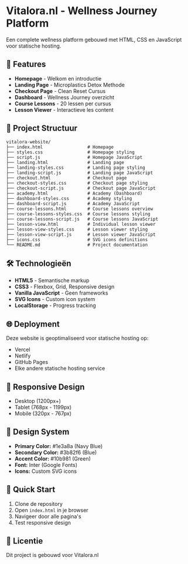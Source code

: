 # Vitalora.nl - Wellness Journey Platform

Een complete wellness platform gebouwd met HTML, CSS en JavaScript voor statische hosting.

## 🚀 Features

- **Homepage** - Welkom en introductie
- **Landing Page** - Microplastics Detox Methode
- **Checkout Page** - Clean Reset Cursus
- **Dashboard** - Wellness Journey overzicht
- **Course Lessons** - 20 lessen per cursus
- **Lesson Viewer** - Interactieve les content

## 📁 Project Structuur

```
vitalora-website/
├── index.html                 # Homepage
├── styles.css                 # Homepage styling
├── script.js                  # Homepage JavaScript
├── landing.html               # Landing page
├── landing-styles.css         # Landing page styling
├── landing-script.js          # Landing page JavaScript
├── checkout.html              # Checkout page
├── checkout-styles.css        # Checkout page styling
├── checkout-script.js         # Checkout page JavaScript
├── academy.html               # Academy (Dashboard)
├── dashboard-styles.css       # Academy styling
├── dashboard-script.js        # Academy JavaScript
├── course-lessons.html        # Course lessons overview
├── course-lessons-styles.css  # Course lessons styling
├── course-lessons-script.js   # Course lessons JavaScript
├── lesson-view.html           # Individual lesson viewer
├── lesson-view-styles.css     # Lesson viewer styling
├── lesson-view-script.js      # Lesson viewer JavaScript
├── icons.css                  # SVG icons definitions
└── README.md                  # Project documentation
```

## 🛠️ Technologieën

- **HTML5** - Semantische markup
- **CSS3** - Flexbox, Grid, Responsive design
- **Vanilla JavaScript** - Geen frameworks
- **SVG Icons** - Custom icon system
- **LocalStorage** - Progress tracking

## 🌐 Deployment

Deze website is geoptimaliseerd voor statische hosting op:
- Vercel
- Netlify
- GitHub Pages
- Elke andere statische hosting service

## 📱 Responsive Design

- Desktop (1200px+)
- Tablet (768px - 1199px)
- Mobile (320px - 767px)

## 🎨 Design System

- **Primary Color:** #1e3a8a (Navy Blue)
- **Secondary Color:** #3b82f6 (Blue)
- **Accent Color:** #10b981 (Green)
- **Font:** Inter (Google Fonts)
- **Icons:** Custom SVG icons

## 🚀 Quick Start

1. Clone de repository
2. Open `index.html` in je browser
3. Navigeer door alle pagina's
4. Test responsive design

## 📄 Licentie

Dit project is gebouwd voor Vitalora.nl
